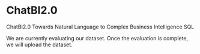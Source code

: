 # ChatBI2.0
ChatBI2.0 Towards Natural Language to Complex Business Intelligence SQL

We are currently evaluating our dataset. Once the evaluation is complete, we will upload the dataset.
